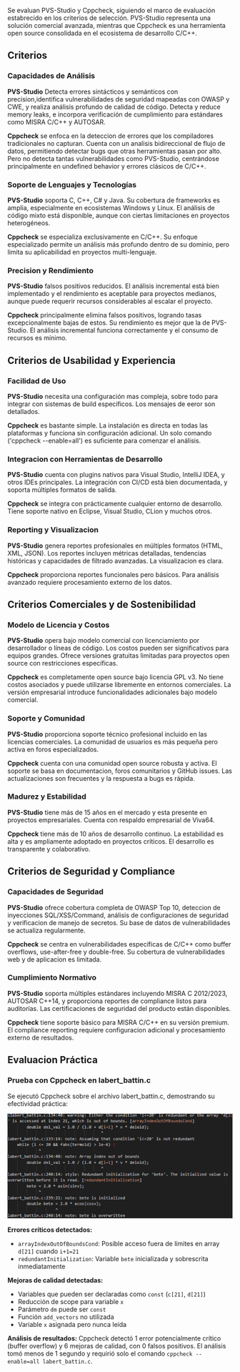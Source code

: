 


Se evaluan PVS-Studio y Cppcheck, siguiendo el marco de evaluación estabrecido en los criterios de selección. PVS-Studio representa una solución comercial avanzada, mientras que Cppcheck es una herramienta open source consolidada en el ecosistema de desarrollo C/C++.

## Criterios 

### Capacidades de Análisis

**PVS-Studio** Detecta errores sintácticos y semánticos con precision,identifica vulnerabilidades de seguridad mapeadas con OWASP y CWE, y realiza análisis profundo de calidad de código. Detecta y reduce memory leaks, e incorpora verificación de cumplimiento para estándares como MISRA C/C++ y AUTOSAR.

**Cppcheck** se enfoca en la deteccion de errores que los compiladores tradicionales no capturan. Cuenta con un analisis bidireccional de flujo de datos, permitiendo detectar bugs que otras herramientas pasan por alto. Pero no detecta tantas vulnerabilidades como PVS-Studio, centrándose principalmente en undefined behavior y errores clásicos de C/C++.

### Soporte de Lenguajes y Tecnologías

**PVS-Studio** soporta C, C++, C# y Java. Su cobertura de frameworks es amplia, especialmente en ecosistemas Windows y Linux. El análisis de código mixto está disponible, aunque con ciertas limitaciones en proyectos heterogéneos.

**Cppcheck** se especializa exclusivamente en C/C++. Su enfoque especializado permite un análisis más profundo dentro de su dominio, pero limita su aplicabilidad en proyectos multi-lenguaje.

### Precision y Rendimiento

**PVS-Studio** falsos positivos reducidos. El análisis incremental está bien implementado y el rendimiento es aceptable para proyectos medianos, aunque puede requerir recursos considerables al escalar el proyecto.

**Cppcheck** principalmente elimina falsos positivos, logrando tasas excepcionalmente bajas de estos. Su rendimiento es mejor que la de PVS-Studio. El análisis incremental funciona correctamente y el consumo de recursos es mínimo.

## Criterios de Usabilidad y Experiencia

### Facilidad de Uso

**PVS-Studio** necesita una configuración mas compleja, sobre todo para integrar con sistemas de build específicos. Los mensajes de eeror son detallados.

**Cppcheck** es bastante simple. La instalación es directa en todas las plataformas y funciona sin configuración adicional. Un solo comando ('cppcheck --enable=all') es suficiente para comenzar el análisis.

### Integracion con Herramientas de Desarrollo

**PVS-Studio** cuenta con plugins nativos para Visual Studio, IntelliJ IDEA, y otros IDEs principales. La integración con CI/CD está bien documentada, y soporta múltiples formatos de salida.

**Cppcheck** se integra con prácticamente cualquier entorno de desarrollo. Tiene soporte nativo en Eclipse, Visual Studio, CLion y muchos otros.

### Reporting y Visualizacion

**PVS-Studio** genera reportes profesionales en múltiples formatos (HTML, XML, JSON). Los reportes incluyen métricas detalladas, tendencias históricas y capacidades de filtrado avanzadas. La visualizacion es clara.

**Cppcheck** proporciona reportes funcionales pero básicos. Para análisis avanzado requiere procesamiento externo de los datos.

## Criterios Comerciales y de Sostenibilidad

### Modelo de Licencia y Costos

**PVS-Studio** opera bajo modelo comercial con licenciamiento por desarrollador o líneas de código. Los costos pueden ser significativos para equipos grandes. Ofrece versiones gratuitas limitadas para proyectos open source con restricciones específicas.

**Cppcheck** es completamente open source bajo licencia GPL v3. No tiene costos asociados y puede utilizarse libremente en entornos comerciales. La versión empresarial introduce funcionalidades adicionales bajo modelo comercial.

### Soporte y Comunidad

**PVS-Studio** proporciona soporte técnico profesional incluido en las licencias comerciales. La comunidad de usuarios es más pequeña pero activa en foros especializados.

**Cppcheck** cuenta con una comunidad open source robusta y activa. El soporte se basa en documentacion, foros comunitarios y GitHub issues. Las actualizaciones son frecuentes y la respuesta a bugs es rápida.

### Madurez y Estabilidad

**PVS-Studio** tiene más de 15 años en el mercado y esta presente en proyectos empresariales. Cuenta con respaldo empresarial de Viva64.

**Cppcheck** tiene más de 10 años de desarrollo continuo. La estabilidad es alta y es ampliamente adoptado en proyectos críticos. El desarrollo es transparente y colaborativo.

## Criterios de Seguridad y Compliance

### Capacidades de Seguridad

**PVS-Studio** ofrece cobertura completa de OWASP Top 10, deteccion de inyecciones SQL/XSS/Command, análisis de configuraciones de seguridad y verificacion de manejo de secretos. Su base de datos de vulnerabilidades se actualiza regularmente.

**Cppcheck** se centra en vulnerabilidades específicas de C/C++ como buffer overflows, use-after-free y double-free. Su cobertura de vulnerabilidades web y de aplicacion es limitada.

### Cumplimiento Normativo

**PVS-Studio** soporta múltiples estándares incluyendo MISRA C 2012/2023, AUTOSAR C++14, y proporciona reportes de compliance listos para auditorías. Las certificaciones de seguridad del producto están disponibles.

**Cppcheck** tiene soporte básico para MISRA C/C++ en su versión premium. El compliance reporting requiere configuracion adicional y procesamiento externo de resultados.

## Evaluacion Práctica

### Prueba con Cppcheck en labert_battin.c

Se ejecutó Cppcheck sobre el archivo labert_battin.c, demostrando su efectividad práctica:

![Ejecución de Cppcheck](../P4/cppcheckEjecucion.png)

**Errores críticos detectados:**

- `arrayIndexOutOfBoundsCond`: Posible acceso fuera de límites en array `d[21]` cuando `i+1=21`
- `redundantInitialization`: Variable `bete` inicializada y sobrescrita inmediatamente

**Mejoras de calidad detectadas:**

- Variables que pueden ser declaradas como `const` (`c[21]`, `d[21]`)
- Reducción de scope para variable `x`
- Parámetro `dm` puede ser `const`
- Función `add_vectors` no utilizada
- Variable `x` asignada pero nunca leída

**Análisis de resultados:**
Cppcheck detectó 1 error potencialmente crítico (buffer overflow) y 6 mejoras de calidad, con 0 falsos positivos. El análisis tomó menos de 1 segundo y requirió solo el comando `cppcheck --enable=all labert_battin.c`.
